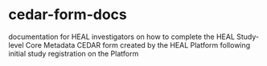# cedar-form-docs
documentation for HEAL investigators on how to complete the HEAL Study-level Core Metadata CEDAR form created by the HEAL Platform following initial study registration on the Platform
